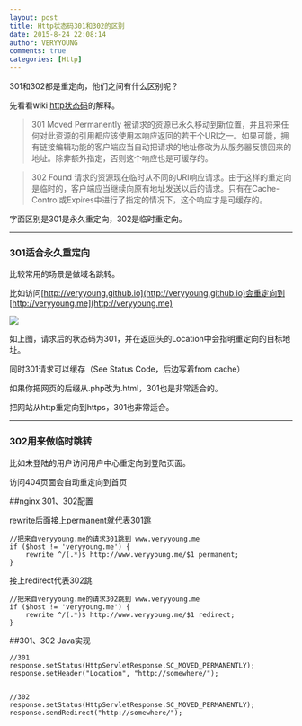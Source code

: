 ```yaml
---
layout: post
title: Http状态码301和302的区别
date: 2015-8-24 22:08:14
author: VERYYOUNG
comments: true
categories: [Http]
---
```


301和302都是重定向，他们之间有什么区别呢？

<!-- more -->

先看看wiki [http状态码](https://zh.wikipedia.org/zh/HTTP%E7%8A%B6%E6%80%81%E7%A0%81)的解释。

>301 Moved Permanently
被请求的资源已永久移动到新位置，并且将来任何对此资源的引用都应该使用本响应返回的若干个URI之一。如果可能，拥有链接编辑功能的客户端应当自动把请求的地址修改为从服务器反馈回来的地址。除非额外指定，否则这个响应也是可缓存的。







>302 Found
请求的资源现在临时从不同的URI响应请求。由于这样的重定向是临时的，客户端应当继续向原有地址发送以后的请求。只有在Cache-Control或Expires中进行了指定的情况下，这个响应才是可缓存的。





字面区别是301是永久重定向，302是临时重定向。


----------

### 301适合永久重定向

比较常用的场景是做域名跳转。

比如访问[http://veryyoung.github.io](http://veryyoung.github.io)会重定向到[http://veryyoung.me](http://veryyoung.me)

![](http://ww1.sinaimg.cn/large/9732f922gw1eve2cfjlrgj20b906fq3c.jpg)

如上图，请求后的状态码为301，并在返回头的Location中会指明重定向的目标地址。

同时301请求可以缓存（See Status Code，后边写着from cache）

如果你把网页的后缀从.php改为.html，301也是非常适合的。

把网站从http重定向到https，301也非常适合。


----------


### 302用来做临时跳转
比如未登陆的用户访问用户中心重定向到登陆页面。

访问404页面会自动重定向到首页


##nginx 301、302配置

rewrite后面接上permanent就代表301跳

	//把来自veryyoung.me的请求301跳到 www.veryyoung.me
	if ($host != 'veryyoung.me') {
        rewrite ^/(.*)$ http://www.veryyoung.me/$1 permanent;
	}

接上redirect代表302跳

	//把来自veryyoung.me的请求302跳到 www.veryyoung.me
	if ($host != 'veryyoung.me') {
        rewrite ^/(.*)$ http://www.veryyoung.me/$1 redirect;
	}


##301、302 Java实现
	
	//301
	response.setStatus(HttpServletResponse.SC_MOVED_PERMANENTLY);
	response.setHeader("Location", "http://somewhere/");


	//302
	response.setStatus(HttpServletResponse.SC_MOVED_PERMANENTLY);
  	response.sendRedirect("http://somewhere/");









